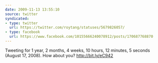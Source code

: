 ```yaml
---
date: 2009-11-13 13:55:10
source: twitter
syndicated:
- type: twitter
  url: https://twitter.com/roytang/statuses/5679826057/
- type: facebook
  url: https://www.facebook.com/10155666240078912/posts/170687768870
---
```


Tweeting for 1 year, 2 months, 4 weeks, 10 hours, 12 minutes, 5 seconds (August 17, 2008). How about you? http://bit.ly/eC942